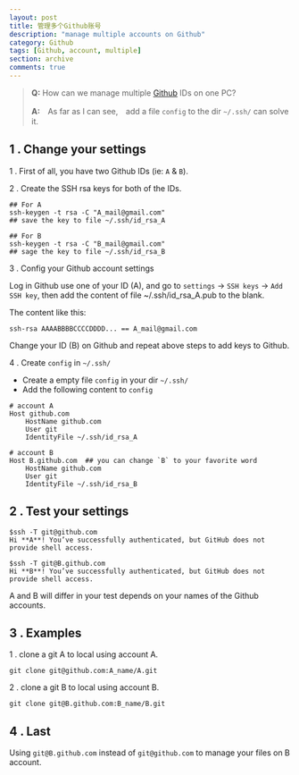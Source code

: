 ```yaml
---
layout: post
title: 管理多个Github账号  
description: "manage multiple accounts on Github"
category: Github
tags: [Github, account, multiple]
section: archive
comments: true
---
```


> **Q:** How can we manage multiple [Github](github.com) IDs on one PC?
>
> **A:**　As far as I can see,　add a file `config` to the dir `~/.ssh/` can solve it. 

## 1 . Change your settings
1 . First of all, you have two Github IDs (ie: `A` & `B`).

2 . Create the SSH rsa keys for both of the IDs.      

```
## For A
ssh-keygen -t rsa -C "A_mail@gmail.com"
## save the key to file ~/.ssh/id_rsa_A

## For B
ssh-keygen -t rsa -C "B_mail@gmail.com"
## sage the key to file ~/.ssh/id_rsa_B
```
3 . Config your Github account settings

Log in Github use one of your ID (A), and go to `settings` -> `SSH keys` -> `Add SSH key`, then add the content of file ~/.ssh/id_rsa_A.pub to the blank.

The content like this:

```
ssh-rsa AAAABBBBCCCCDDDD... == A_mail@gmail.com

```

Change your ID (B) on Github and repeat above steps to add keys to Github.

4 . Create `config` in `~/.ssh/`

  * Create a empty file `config` in your dir `~/.ssh/`  
  * Add the following content to `config`  

```
# account A
Host github.com
	HostName github.com
	User git
	IdentityFile ~/.ssh/id_rsa_A

# account B
Host B.github.com  ## you can change `B` to your favorite word
	HostName github.com
	User git
	IdentityFile ~/.ssh/id_rsa_B

```

## 2 . Test your settings

```
$ssh -T git@github.com 
Hi **A**! You’ve successfully authenticated, but GitHub does not provide shell access.  
	
$ssh -T git@B.github.com  
Hi **B**! You’ve successfully authenticated, but GitHub does not provide shell access.  
```   

A and B will differ in your test depends on your names of the Github accounts.

## 3 . Examples

  1 . clone a git A to local using account A.

```
git clone git@github.com:A_name/A.git 
```

  2 . clone a git B to local using account B.

```
git clone git@B.github.com:B_name/B.git
```

## 4 . Last

Using `git@B.github.com` instead of `git@github.com` to manage your files on B account. 

